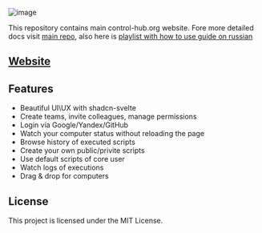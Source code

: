 ![image](https://github.com/user-attachments/assets/dfece6e9-b526-49de-b537-0d81fcd79438)

This repository contains main control-hub.org website. Fore more detailed docs visit [main repo](https://github.com/control-hub), also here is [playlist with how to use guide on russian](https://www.youtube.com/watch?v=tOdoN6NBIOk&list=PLBQcTLwZqeGRtCOc6nBVxaPdsLouO8aU_&index=3) 

## [Website](https://control-hub.org)

## Features

-  Beautiful UI\UX with shadcn-svelte
-  Create teams, invite сolleagues, manage permissions
-  Login via Google/Yandex/GitHub
-  Watch your computer status without reloading the page
-  Browse history of executed scripts
-  Create your own public/privite scripts
-  Use default scripts of core user
-  Watch logs of executions
-  Drag & drop for computers

## License

This project is licensed under the MIT License.
